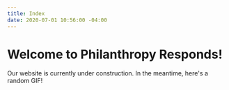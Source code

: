 ```yaml
---
title: Index
date: 2020-07-01 10:56:00 -04:00
---
```


# Welcome to Philanthropy Responds!

Our website is currently under construction. In the meantime, here's a random GIF!
